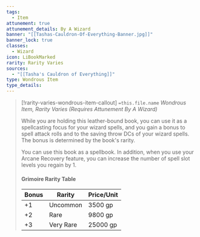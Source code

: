 ```yaml
---
tags:
  - Item
attunement: true
attunement_details: By A Wizard
banner: "[[Tashas-Cauldron-Of-Everything-Banner.jpg]]"
banner_lock: true
classes:
  - Wizard
icon: LiBookMarked
rarity: Rarity Varies
sources:
  - "[[Tasha's Cauldron of Everything]]"
type: Wondrous Item
type_details:
---
```

>[!rarity-varies-wondrous-item-callout] `=this.file.name`
>*Wondrous Item, Rarity Varies (Requires Attunement By A Wizard)*
>
>While you are holding this leather-bound book, you can use it as a spellcasting focus for your wizard spells, and you gain a bonus to spell attack rolls and to the saving throw DCs of your wizard spells. The bonus is determined by the book's rarity.
>
>You can use this book as a spellbook. In addition, when you use your Arcane Recovery feature, you can increase the number of spell slot levels you regain by 1.
>
>#### Grimoire Rarity Table
>|Bonus|Rarity|Price/Unit|
>|---|---|---|
>|+1|Uncommon|3500 gp|
>|+2|Rare|9800 gp|
>|+3|Very Rare|25000 gp|